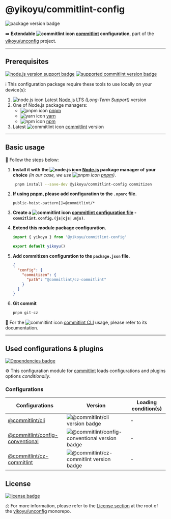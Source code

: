 # @yikoyu/commitlint-config

![package version badge]

➡️ **Extendable ![commitlint icon] [commitlint] configuration**, part of the
[yikoyu/unconfig] project.

[package version badge]: https://img.shields.io/npm/v/@yikoyu/commitlint-config/latest?style=for-the-badge&logo=npm
[commitlint]: https://commitlint.js.org/
[commitlint icon]: https://api.iconify.design/catppuccin/commitlint.svg
[yikoyu/unconfig]: https://github.com/yikoyu/unconfig

---

## Prerequisites

[![node.js version support badge]][node.js]
[![supported commitlint version badge]][commitlint]

[node.js version support badge]: https://img.shields.io/node/v-lts/@yikoyu/commitlint-config?style=for-the-badge&logo=nodedotjs
[supported commitlint version badge]: https://img.shields.io/github/package-json/dependency-version/yikoyu/unconfig/@commitlint/cli?filename=packages%2Fcommitlint-config%2Fpackage.json&logo=commitlint&style=for-the-badge

ℹ️ This configuration package require these tools to use locally on your
device(s):

1. ![node.js icon] Latest [Node.js] LTS _(Long-Term Support)_ version
2. One of Node.js package managers:
    - ![pnpm icon] [pnpm]
    - ![yarn icon] [yarn]
    - ![npm icon] [npm]
3. Latest ![commitlint icon] [commitlint] version

[node.js]: https://nodejs.org/en/
[node.js icon]: https://api.iconify.design/logos/nodejs-icon.svg
[pnpm]: https://pnpm.io/
[pnpm icon]: https://api.iconify.design/vscode-icons/file-type-light-pnpm.svg
[npm]: https://npmjs.com/
[npm icon]: https://api.iconify.design/logos/npm-icon.svg
[yarn]: https://yarnpkg.com/
[yarn icon]: https://api.iconify.design/logos/yarn.svg

---

## Basic usage

👣 Follow the steps below:

1. **Install it with the ![node.js icon] [Node.js] package manager of your
   choice** _(in our case, we use ![pnpm icon] [pnpm])_.

    ```sh
     pnpm install --save-dev @yikoyu/commitlint-config commitizen
    ```

2. **If using [pnpm], please add configuration to the `.npmrc` file.**

    ```
    public-hoist-pattern[]=@commitlint/*
    ```

3. **Create a ![commitlint icon] [commitlint configuration file] - `commitlint.config.(js|cjs|.mjs)`**.

4. **Extend this module package configuration.**

    ```js
    import { yikoyu } from '@yikoyu/commitlint-config'

    export default yikoyu()
    ```

5. **Add commitizen configuration to the `package.json` file.**

    ```json
    {
      "config": {
        "commitizen": {
          "path": "@commitlint/cz-commitlint"
        }
      }
    }
    ```

6. **Git commit**

    ```sh
    pnpm git-cz
    ```

📖 For the ![commitlint icon] [commitlint CLI] usage, please refer to its
documentation.

[commitlint configuration file]: https://commitlint.js.org/reference/configuration.html
[commitlint cli]: https://commitlint.js.org/reference/cli.html

---

## Used configurations & plugins

[![Dependencies badge]][dependencies url]

⚙️ This configuration module for [commitlint] loads configurations and plugins
options _conditionally_.

[dependencies badge]: https://img.shields.io/librariesio/release/npm/@yikoyu/commitlint-config?style=for-the-badge
[dependencies url]: https://libraries.io/npm/@yikoyu%2Fcommitlint-config

### Configurations

| Configurations                      | Version                                           | Loading condition(s) |
| ----------------------------------- | ------------------------------------------------- | -------------------- |
| [@commitlint/cli]                   | ![@commitlint/cli version badge]                  | -                    |
| [@commitlint/config-conventional]   | ![@commitlint/config-conventional version badge]  | -                    |
| [@commitlint/cz-commitlint]         | ![@commitlint/cz-commitlint version badge]        | -                    |

[@commitlint/cli]: https://github.com/conventional-changelog/commitlint
[@commitlint/cli version badge]: https://img.shields.io/npm/v/@commitlint/cli?logo=npm&style=flat-square

[@commitlint/config-conventional]: https://github.com/conventional-changelog/commitlint
[@commitlint/config-conventional version badge]: https://img.shields.io/npm/v/@commitlint/config-conventional?logo=npm&style=flat-square

[@commitlint/cz-commitlint]: https://github.com/conventional-changelog/commitlint
[@commitlint/cz-commitlint version badge]: https://img.shields.io/npm/v/@commitlint/cz-commitlint?logo=npm&style=flat-square

## License

[![license badge]][license]

⚖️ For more information, please refer to the [License section] at the root of
the [yikoyu/unconfig] monorepo.

[license badge]: https://img.shields.io/github/license/yikoyu/unconfig?style=for-the-badge
[license]: ../../LICENSE
[license section]: https://github.com/yikoyu/unconfig#License
